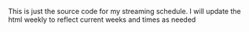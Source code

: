 This is just the source code for my streaming schedule. I will update the html weekly to reflect current weeks and times as needed
